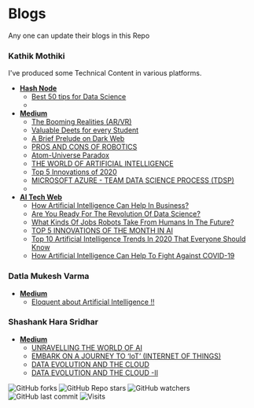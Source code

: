 # Blogs
Any one can update their blogs in this Repo

### Kathik Mothiki
I've produced some Technical Content in various platforms.

  - [**Hash Node**](https://karthikmothiki.hashnode.dev/)
    - [Best 50 tips for Data Science](https://karthikmothiki.hashnode.dev/best-50-tips-for-data-science)
    - 
  - [**Medium**](https://karthik-mothiki.medium.com/)
    - [The Booming Realities (AR/VR)](https://karthik-mothiki.medium.com/the-booming-realities-ar-vr-6ab3407932a0)
    - [Valuable Deets for every Student](https://karthik-mothiki.medium.com/valuable-deets-for-every-student-2cd5af54bf50)
    - [A Brief Prelude on Dark Web](https://karthik-mothiki.medium.com/a-brief-prelude-on-dark-web-19b139ea8af0)
    - [PROS AND CONS OF ROBOTICS](https://medium.com/robotics-club-sastra/pros-and-cons-of-robotics-c2daa96a5d27)
    - [Atom-Universe Paradox](https://medium.com/robotics-club-sastra/atom-universe-paradox-263755e585a6)
    - [THE WORLD OF ARTIFICIAL INTELLIGENCE](https://medium.com/robotics-club-sastra/the-world-of-artificial-intelligence-f709df7bbbd5)
    - [Top 5 Innovations of 2020](https://medium.com/robotics-club-sastra/have-you-ever-been-filled-with-amazement-that-every-year-many-innovations-and-startups-are-coming-8640139c367d)
    - [MICROSOFT AZURE - TEAM DATA SCIENCE PROCESS (TDSP)](https://medium.com/robotics-club-sastra/microsoft-azure-ce32cc10b2f9)
    - 
  - [**AI Tech Web**](https://aitechweb.com/author/karthik/)
    - [How Artificial Intelligence Can Help In Business?](https://aitechweb.com/how-artificial-intelligence-can-help-in-business/)
    - [Are You Ready For The Revolution Of Data Science?](https://aitechweb.com/are-you-ready-for-the-revolution-of-data-science/)
    - [What Kinds Of Jobs Robots Take From Humans In The Future?](https://aitechweb.com/what-kinds-of-jobs-robots-take-from-humans-in-the-future/)
    - [TOP 5 INNOVATIONS OF THE MONTH IN AI](https://aitechweb.com/top-5-innovations-of-the-month-in-ai/)
    - [Top 10 Artificial Intelligence Trends In 2020 That Everyone Should Know](https://aitechweb.com/top-10-artificial-intelligence-trends-in-2020-that-everyone-should-know/)
    - [How Artificial Intelligence Can Help To Fight Against COVID-19](https://aitechweb.com/how-artificial-intelligence-can-help-to-fight-against-covid-19/)


### Datla Mukesh Varma
  - [**Medium**](https://mukesh-varma.medium.com/)
    - [Eloquent about Artificial Intelligence !!](https://mukesh-varma.medium.com/eloquent-about-artificial-intelligence-1a2b0a2d0a05)
   
   
  ### Shashank Hara Sridhar
  - [**Medium**](https://hshashank06.medium.com/)
    - [UNRAVELLING THE WORLD OF AI](https://medium.com/robotics-club-sastra/unraveling-the-world-of-ai-9e50a7790cef)
    - [EMBARK ON A JOURNEY TO ‘IoT’ (INTERNET OF THINGS)](https://medium.com/robotics-club-sastra/embark-on-a-journey-to-iot-internet-of-things-44c1b3a9edd)
    - [DATA EVOLUTION AND THE CLOUD](https://medium.com/robotics-club-sastra/data-evolution-and-the-cloud-e60e280de07c)
    - [DATA EVOLUTION AND THE CLOUD -II](https://hshashank06.medium.com/data-evolution-and-the-cloud-ii-57d7e6f4b407)


![GitHub forks](https://img.shields.io/github/forks/Techno-Philes/Blogs?logo=Forks&style=social)
![GitHub Repo stars](https://img.shields.io/github/stars/Techno-Philes/Blogs?style=social)
![GitHub watchers](https://img.shields.io/github/watchers/Techno-Philes/Blogs?logo=Watchers&?style=social)
![GitHub last commit](https://img.shields.io/github/last-commit/Techno-Philes/Blogs?style=plastic&logo=appveyor)
![Visits](http://estruyf-github.azurewebsites.net/api/VisitorHit?user=Technophiles&repo=Music-Player-GUI-visitors-badge&countColorcountColor&countColor=%237B1E7A?style=social)

